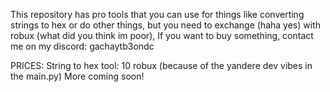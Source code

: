 This repository has pro tools that you can use for things like converting strings to hex or do other things, but you need to exchange (haha yes) with robux (what did you think im poor), If you want to buy something, contact me on my discord: gachaytb3ondc

PRICES: String to hex tool: 10 robux (because of the yandere dev vibes in the main.py) More coming soon!